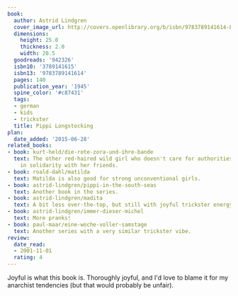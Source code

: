 ```yaml
---
book:
  author: Astrid Lindgren
  cover_image_url: http://covers.openlibrary.org/b/isbn/9783789141614-L.jpg
  dimensions:
    height: 25.0
    thickness: 2.0
    width: 20.5
  goodreads: '942326'
  isbn10: '3789141615'
  isbn13: '9783789141614'
  pages: 140
  publication_year: '1945'
  spine_color: '#c87431'
  tags:
  - german
  - kids
  - trickster
  title: Pippi Longstocking
plan:
  date_added: '2015-06-28'
related_books:
- book: kurt-held/die-rote-zora-und-ihre-bande
  text: The other red-haired wild girl who doesn't care for authorities, but lives
    in solidarity with her friends.
- book: roald-dahl/matilda
  text: Matilda is also good for strong unconventional girls.
- book: astrid-lindgren/pippi-in-the-south-seas
  text: Another book in the series.
- book: astrid-lindgren/madita
  text: A bit less over-the-top, but still with joyful trickster energy.
- book: astrid-lindgren/immer-dieser-michel
  text: More pranks!
- book: paul-maar/eine-woche-voller-samstage
  text: Another series with a very similar trickster vibe.
review:
  date_read:
  - 2001-11-01
  rating: 4
---
```


Joyful is what this book is. Thoroughly joyful, and I'd love to blame it for my anarchist tendencies (but that would
probably be unfair).
